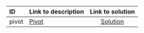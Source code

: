 | ID | Link to description | Link to solution |
|:---|:---|:---:|
| pivot | [Pivot](https://open.kattis.com/problems/pivot) | [Solution](https://github.com/versenyi98/leetcode-solutions/tree/main/solutions/Pivot)|
